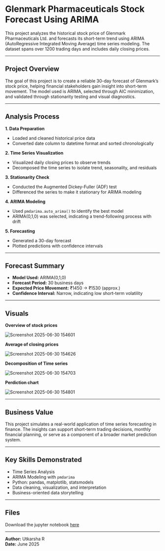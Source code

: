 # Glenmark Pharmaceuticals Stock Forecast Using ARIMA

This project analyzes the historical stock price of Glenmark Pharmaceuticals Ltd. and forecasts its short-term trend using ARIMA (AutoRegressive Integrated Moving Average) time series modeling. The dataset spans over 1200 trading days and includes daily closing prices.

---

## Project Overview

The goal of this project is to create a reliable 30-day forecast of Glenmark’s stock price, helping financial stakeholders gain insight into short-term movement. The model used is ARIMA, selected through AIC minimization, and validated through stationarity testing and visual diagnostics.

---

## Analysis Process

**1. Data Preparation**  
- Loaded and cleaned historical price data  
- Converted date column to datetime format and sorted chronologically  

**2. Time Series Visualization**  
- Visualized daily closing prices to observe trends  
- Decomposed the time series to isolate trend, seasonality, and residuals  

**3. Stationarity Check**  
- Conducted the Augmented Dickey-Fuller (ADF) test  
- Differenced the series to make it stationary for ARIMA modeling  

**4. ARIMA Modeling**  
- Used `pmdarima.auto_arima()` to identify the best model  
- ARIMA(0,1,0) was selected, indicating a trend-following process with drift  

**5. Forecasting**  
- Generated a 30-day forecast  
- Plotted predictions with confidence intervals  

---

## Forecast Summary

- **Model Used:** ARIMA(0,1,0)  
- **Forecast Period:** 30 business days  
- **Expected Price Movement:** ₹1450 → ₹1530 (approx.)  
- **Confidence Interval:** Narrow, indicating low short-term volatility  

---

## Visuals

**Overview of stock prices**

![Screenshot 2025-06-30 154601](https://github.com/user-attachments/assets/d86811c5-48ad-4984-ae2f-672b7e245d93)

**Average of closing prices**

![Screenshot 2025-06-30 154626](https://github.com/user-attachments/assets/aafdeade-a237-450b-9e97-8cfa5c34b2ca)

**Decomposition of Time series**

![Screenshot 2025-06-30 154703](https://github.com/user-attachments/assets/e2478421-57cc-4b24-a65a-180d3cde111a)

**Perdiction chart**

![Screenshot 2025-06-30 154801](https://github.com/user-attachments/assets/a1c2087c-48cf-468c-b035-e188dace2ec7)

---

## Business Value

This project simulates a real-world application of time series forecasting in finance. The insights can support short-term trading decisions, monthly financial planning, or serve as a component of a broader market prediction system.

---

## Key Skills Demonstrated

- Time Series Analysis  
- ARIMA Modeling with `pmdarima`  
- Python: pandas, matplotlib, statsmodels  
- Data cleaning, visualization, and interpretation  
- Business-oriented data storytelling  

---

## Files

Download the jupyter notebook [here](https://github.com/Utkarsha-R/Glenmark-stock-forecast/blob/main/Glenmark%20Pharmaceuticals%20Ltd%20Stock.ipynb)
  
---

**Author:** Utkarsha R  
**Date:** June 2025
